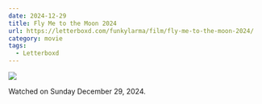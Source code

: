 ```yaml
---
date: 2024-12-29
title: Fly Me to the Moon 2024
url: https://letterboxd.com/funkylarma/film/fly-me-to-the-moon-2024/
category: movie
tags:
  - Letterboxd
---
```


![](https://a.ltrbxd.com/resized/film-poster/8/6/1/0/3/9/861039-fly-me-to-the-moon-0-600-0-900-crop.jpg?v=9ee3295246)

Watched on Sunday December 29, 2024.
